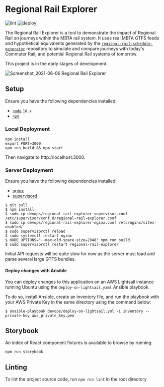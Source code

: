 # Regional Rail Explorer
![lint](https://github.com/transitmatters/regional-rail-explorer/workflows/lint/badge.svg)
![deploy](https://github.com/transitmatters/regional-rail-explorer/workflows/deploy/badge.svg)

The Regional Rail Explorer is a tool to demonstrate the impact of Regional Rail on journeys within the MBTA rail system. It uses real MBTA GTFS feeds and hypothetical equivalents generated by the [`regional-rail-schedule-generator`](https://github.com/transitmatters/regional-rail-schedule-generator) repository to simulate and compare journeys with today's Commuter Rail, and potential Regional Rail systems of tomorrow.

This project is in the early stages of development.

![Screenshot_2021-06-06 Regional Rail Explorer](https://user-images.githubusercontent.com/2208769/120929859-b8b3b800-c6b8-11eb-8ed3-84a73ddff88b.png)


## Setup
Ensure you have the following dependencies installed:
 - [`node`](https://nodejs.org/en/) `16.x`
 - [`npm`](https://www.npmjs.com/)

### Local Deployment

```
npm install
export PORT=3000
npm run build && npm start
```
Then navigate to http://localhost:3000.

### Server Deployment
Ensure you have the following dependencies installed:
- [nginx](https://www.nginx.com/)
- [supervisord](http://supervisord.org/introduction.html)

```
$ git pull
$ npm install
$ sudo cp devops/regional-rail-explorer-supervisor.conf /etc/supervisor/conf.d/regional-rail-explorer.conf
$ sudo cp devops/regional-rail-explorer-nginx.conf /etc/nginx/sites-enabled/
$ sudo supervisorctl reload
$ sudo systemctl restart nginx
$ NODE_OPTIONS="--max-old-space-size=2048" npm run build
$ sudo supervisorctl restart regional-rail-explorer
```

Initial API requests will be quite slow for now as the server must load and parse several large GTFS bundles.

#### Deploy changes with Ansible
You can deploy changes to this application on an AWS Lightsail instance running Ubuntu using the `deploy-on-lightsail.yaml` Ansible playbook.

To do so, install Ansible, create an inventory file, and run the playbook with your AWS Private Key in the same directory using the command below:

`$ ansible-playbook devops/deploy-on-lightsail.yml -i inventory --private-key aws_private_key.pem`

## Storybook

An index of React component fixtures is available to browse by running:

```
npm run storybook
```

## Linting

To lint the project source code, run `npm run lint` in the root directory
